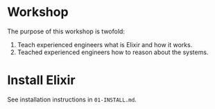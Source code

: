 # Workshop

The purpose of this workshop is twofold:

1.  Teach experienced engineers what is Elixir and how it works.
2.  Teached experienced engineers how to reason about the systems.

# Install Elixir

See installation instructions in `01-INSTALL.md`.
